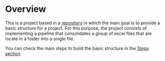 # Overview

This is a project based in a [repository](https://github.com/lvgalvao/DataProjectStarterKit/tree/main) in which the main goal is to provide a basic structure for a project. For this purpose, the project consists of implementing a pipeline that consolidates a group of excel files that are locate in a folder into a single file.

You can check the main steps to build the basic structure in the [Steps section](./steps.md).
